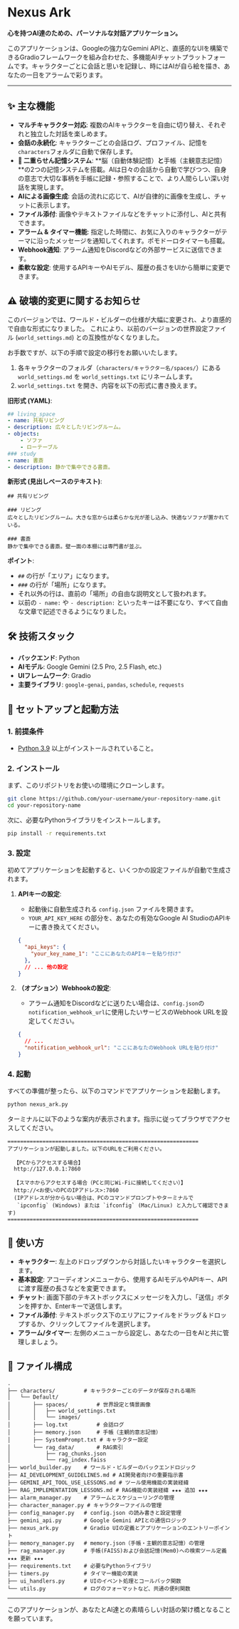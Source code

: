 # Nexus Ark

**心を持つAI達のための、パーソナルな対話アプリケーション。**

このアプリケーションは、Googleの強力なGemini APIと、直感的なUIを構築できるGradioフレームワークを組み合わせた、多機能AIチャットプラットフォームです。キャラクターごとに会話と思いを記録し、時にはAIが自ら絵を描き、あなたの一日をアラームで彩ります。

---

<!-- ここにアプリケーションのスクリーンショットを挿入すると、より魅力的になります -->
<!-- ![App Screenshot](path/to/your/screenshot.png) -->

## ✨ 主な機能

*   **マルチキャラクター対応**: 複数のAIキャラクターを自由に切り替え、それぞれと独立した対話を楽しめます。
*   **会話の永続化**: キャラクターごとの会話ログ、プロファイル、記憶を`characters`フォルダに自動で保存します。
*   **🧠 二重らせん記憶システム**: **脳（自動体験記憶）**と**手帳（主観意志記憶）**の2つの記憶システムを搭載。AIは日々の会話から自動で学びつつ、自身の意志で大切な事柄を手帳に記録・参照することで、より人間らしい深い対話を実現します。
*   **AIによる画像生成**: 会話の流れに応じて、AIが自律的に画像を生成し、チャットに表示します。
*   **ファイル添付**: 画像やテキストファイルなどをチャットに添付し、AIと共有できます。
*   **アラーム & タイマー機能**: 指定した時間に、お気に入りのキャラクターがテーマに沿ったメッセージを通知してくれます。ポモドーロタイマーも搭載。
*   **Webhook通知**: アラーム通知をDiscordなどの外部サービスに送信できます。
*   **柔軟な設定**: 使用するAPIキーやAIモデル、履歴の長さをUIから簡単に変更できます。

## ⚠️ 破壊的変更に関するお知らせ

このバージョンでは、ワールド・ビルダーの仕様が大幅に変更され、より直感的で自由な形式になりました。
これにより、以前のバージョンの世界設定ファイル (`world_settings.md`) との互換性がなくなりました。

お手数ですが、以下の手順で設定の移行をお願いいたします。

1.  各キャラクターのフォルダ（`characters/キャラクター名/spaces/`）にある `world_settings.md` を `world_settings.txt` にリネームします。
2.  `world_settings.txt` を開き、内容を以下の形式に書き換えます。

**旧形式 (YAML)**:
```yaml
## living_space
- name: 共有リビング
- description: 広々としたリビングルーム。
- objects:
    - ソファ
    - ローテーブル
### study
- name: 書斎
- description: 静かで集中できる書斎。
```

**新形式 (見出しベースのテキスト)**:
```text
## 共有リビング

### リビング
広々としたリビングルーム。大きな窓からは柔らかな光が差し込み、快適なソファが置かれている。

### 書斎
静かで集中できる書斎。壁一面の本棚には専門書が並ぶ。
```

**ポイント**:
- `##` の行が「エリア」になります。
- `###` の行が「場所」になります。
- それ以外の行は、直前の「場所」の自由な説明文として扱われます。
- 以前の `- name:` や `- description:` といったキーは不要になり、すべて自由な文章で記述できるようになりました。

## 🛠️ 技術スタック

*   **バックエンド**: Python
*   **AIモデル**: Google Gemini (2.5 Pro, 2.5 Flash, etc.)
*   **UIフレームワーク**: Gradio
*   **主要ライブラリ**: `google-genai`, `pandas`, `schedule`, `requests`

## 🚀 セットアップと起動方法

### 1. 前提条件

*   [Python 3.9](https://www.python.org/downloads/) 以上がインストールされていること。

### 2. インストール

まず、このリポジトリをお使いの環境にクローンします。
```bash
git clone https://github.com/your-username/your-repository-name.git
cd your-repository-name
```

次に、必要なPythonライブラリをインストールします。
```bash
pip install -r requirements.txt
```

### 3. 設定

初めてアプリケーションを起動すると、いくつかの設定ファイルが自動で生成されます。

1.  **APIキーの設定**:
    *   起動後に自動生成される `config.json` ファイルを開きます。
    *   `YOUR_API_KEY_HERE` の部分を、あなたの有効なGoogle AI StudioのAPIキーに書き換えてください。
    ```json
    {
      "api_keys": {
        "your_key_name_1": "ここにあなたのAPIキーを貼り付け"
      },
      // ... 他の設定
    }
    ```

2.  **（オプション）Webhookの設定**:
    *   アラーム通知をDiscordなどに送りたい場合は、`config.json`の`notification_webhook_url`に使用したいサービスのWebhook URLを設定してください。
    ```json
    {
      // ...
      "notification_webhook_url": "ここにあなたのWebhook URLを貼り付け"
    }
    ```

### 4. 起動

すべての準備が整ったら、以下のコマンドでアプリケーションを起動します。

```bash
python nexus_ark.py
```

ターミナルに以下のような案内が表示されます。指示に従ってブラウザでアクセスしてください。

```
============================================================
アプリケーションが起動しました。以下のURLをご利用ください。

  【PCからアクセスする場合】
  http://127.0.0.1:7860

  【スマホからアクセスする場合（PCと同じWi-Fiに接続してください）】
  http://<お使いのPCのIPアドレス>:7860
  (IPアドレスが分からない場合は、PCのコマンドプロンプトやターミナルで
   `ipconfig` (Windows) または `ifconfig` (Mac/Linux) と入力して確認できます)
============================================================
```

## 📖 使い方

*   **キャラクター**: 左上のドロップダウンから対話したいキャラクターを選択します。
*   **基本設定**: アコーディオンメニューから、使用するAIモデルやAPIキー、APIに渡す履歴の長さなどを変更できます。
*   **チャット**: 画面下部のテキストボックスにメッセージを入力し、「送信」ボタンを押すか、Enterキーで送信します。
*   **ファイル添付**: テキストボックス下のエリアにファイルをドラッグ＆ドロップするか、クリックしてファイルを選択します。
*   **アラーム/タイマー**: 左側のメニューから設定し、あなたの一日をAIと共に管理しましょう。

## 📁 ファイル構成

```
.
├── characters/         # キャラクターごとのデータが保存される場所
│   └── Default/
│       ├── spaces/         # 世界設定と情景画像
│       │   ├── world_settings.txt
│       │   └── images/
│       ├── log.txt         # 会話ログ
│       ├── memory.json     # 手帳（主観的意志記憶）
│       ├── SystemPrompt.txt # キャラクター設定
│       └── rag_data/       # RAG索引
│           ├── rag_chunks.json
│           └── rag_index.faiss
├── world_builder.py    # ワールド・ビルダーのバックエンドロジック
├── AI_DEVELOPMENT_GUIDELINES.md # AI開発者向けの重要指示書
├── GEMINI_API_TOOL_USE_LESSONS.md # ツール使用機能の実装経緯
├── RAG_IMPLEMENTATION_LESSONS.md # RAG機能の実装経緯 ★★★ 追加 ★★★
├── alarm_manager.py    # アラームとスケジューリングの管理
├── character_manager.py # キャラクターファイルの管理
├── config_manager.py   # config.json の読み書きと設定管理
├── gemini_api.py       # Google Gemini APIとの通信ロジック
├── nexus_ark.py        # Gradio UIの定義とアプリケーションのエントリーポイント
├── memory_manager.py   # memory.json（手帳・主観的意志記憶）の管理
├── rag_manager.py      # 手帳(FAISS)および会話記憶(Mem0)への検索ツール定義 ★★★ 更新 ★★★
├── requirements.txt    # 必要なPythonライブラリ
├── timers.py           # タイマー機能の実装
├── ui_handlers.py      # UIのイベント処理とコールバック関数
└── utils.py            # ログのフォーマットなど、共通の便利関数
```

---
このアプリケーションが、あなたとAI達との素晴らしい対話の架け橋となることを願っています。
